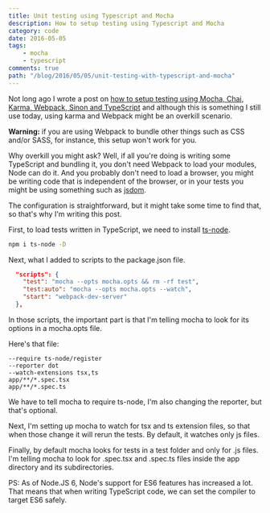 ```yaml
---
title: Unit testing using Typescript and Mocha
description: How to setup testing using Typescript and Mocha
category: code
date: 2016-05-05
tags:
    - mocha
    - typescript
comments: true
path: "/blog/2016/05/05/unit-testing-with-typescript-and-mocha"
---
```


Not long ago I wrote a post on [how to setup testing using Mocha, Chai, Karma, Webpack, Sinon and TypeScript](https://templecoding.com/blog/2016/02/02/how-to-setup-testing-using-typescript-mocha-chai-sinon-karma-and-webpack/) and although this is something I still use today, using karma and Webpack might be an overkill scenario.

**Warning:** if you are using Webpack to bundle other things such as CSS and/or SASS, for instance, this setup won't work for you.

Why overkill you might ask? Well, if all you're doing is writing some TypeScript and bundling it, you don't need Webpack to load your modules, Node can do it. And you probably don't need to load a browser, you might be writing code that is independent of the browser, or in your tests you might be using something such as [jsdom](https://www.npmjs.com/package/jsdom).

The configuration is straightforward, but it might take some time to find that, so that's why I'm writing this post.

First, to load tests written in TypeScript, we need to install [ts-node](https://www.npmjs.com/package/ts-node).

```bash
npm i ts-node -D
```

Next, what I added to scripts to the package.json file.

```json
  "scripts": {
    "test": "mocha --opts mocha.opts && rm -rf test",
    "test:auto": "mocha --opts mocha.opts --watch",
    "start": "webpack-dev-server"
  },
```

In those scripts, the important part is that I'm telling mocha to look for its options in a mocha.opts file.

Here's that file:

```
--require ts-node/register
--reporter dot
--watch-extensions tsx,ts
app/**/*.spec.tsx
app/**/*.spec.ts
```

We have to tell mocha to require ts-node, I'm also changing the reporter, but that's optional.

Next, I'm setting up mocha to watch for tsx and ts extension files, so that when those change it will rerun the tests. By default, it watches only js files.

Finally, by default mocha looks for tests in a test folder and only for .js files. I'm telling mocha to look for .spec.tsx and .spec.ts files inside the app directory and its subdirectories.

PS: As of Node.JS 6, Node's support for ES6 features has increased a lot. That means that when writing TypeScript code, we can set the compiler to target ES6 safely.
